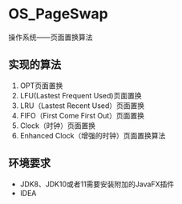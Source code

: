# OS_PageSwap
操作系统——页面置换算法

## 实现的算法

1. OPT页面置换
2. LFU(Lastest Frequent Used)页面置换
3. LRU（Lastest Recent Used）页面置换
4. FIFO（First Come First Out）页面置换
5. Clock（时钟）页面置换
6. Enhanced Clock（增强的时钟）页面置换算法

## 环境要求

- JDK8、JDK10或者11需要安装附加的JavaFX插件
- IDEA

